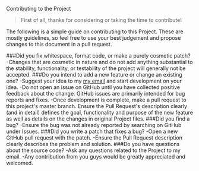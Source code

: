 Contributing to the Project
>First of all, thanks for considering or taking the time to contribute!

The following is a simple guide on contributing to this Project. These are mostly guidelines, so feel free to use your best judgement and propose changes to this document in a pull request.

###Did you fix whitespace, format code, or make a purely cosmetic patch?
-Changes that are cosmetic in nature and do not add anything substantial to the stability, functionality, or testability of the project will generally not be accepted.
###Do you intend to add a new feature or change an existing one?
-Suggest your idea to my [my email](mailto:midhunnairts@gmail.com) and start development on your idea.
-Do not open an issue on GitHub until you have collected positive feedback about the change. GitHub issues are primarily intended for bug reports and fixes.
-Once development is complete, make a pull request to this project's master branch. Ensure the Pull Request's description clearly (and in detail) defines the goal, functionality and purpose of the new feature as well as details on the changes in original Project files.
###Did you find a bug?
-Ensure the bug was not already reported by searching on GitHub under Issues.
###Did you write a patch that fixes a bug?
-Open a new GitHub pull request with the patch.
-Ensure the Pull Request description clearly describes the problem and solution.
###Do you have questions about the source code?
-Ask any questions related to the Project to my email.
-Any contribution from you guys would be greatly appreciated and welcomed.